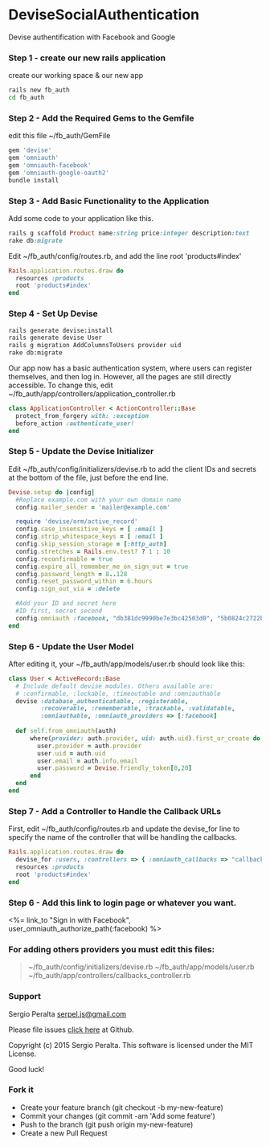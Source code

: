 # DeviseSocialAuthentication
Devise authentification with Facebook and Google

### Step 1 - create our new rails application
create our working space & our new app

```sh
rails new fb_auth
cd fb_auth
```

### Step 2 - Add the Required Gems to the Gemfile
edit this file ~/fb_auth/GemFile

```ruby
gem 'devise'
gem 'omniauth'
gem 'omniauth-facebook'
gem 'omniauth-google-oauth2'
bundle install
```

### Step 3 - Add Basic Functionality to the Application
Add some code to your application like this.

```ruby
rails g scaffold Product name:string price:integer description:text
rake db:migrate
```

Edit ~/fb_auth/config/routes.rb, and add the line root 'products#index'

```ruby
Rails.application.routes.draw do
  resources :products
  root 'products#index'
end
```

### Step 4 - Set Up Devise

```sh
rails generate devise:install
rails generate devise User
rails g migration AddColumnsToUsers provider uid
rake db:migrate
```

Our app now has a basic authentication system, where users can register themselves, and then log in. However, all the pages are still directly accessible. To change this, edit ~/fb_auth/app/controllers/application_controller.rb 

```ruby
class ApplicationController < ActionController::Base
  protect_from_forgery with: :exception
  before_action :authenticate_user!
end
```

### Step 5 - Update the Devise Initializer

Edit ~/fb_auth/config/initializers/devise.rb to add the client IDs and secrets at the bottom of the file, just before the end line.

```ruby
Devise.setup do |config|
  #Replace example.com with your own domain name
  config.mailer_sender = 'mailer@example.com'

  require 'devise/orm/active_record'
  config.case_insensitive_keys = [ :email ]
  config.strip_whitespace_keys = [ :email ]
  config.skip_session_storage = [:http_auth]
  config.stretches = Rails.env.test? ? 1 : 10
  config.reconfirmable = true
  config.expire_all_remember_me_on_sign_out = true
  config.password_length = 8..128
  config.reset_password_within = 6.hours
  config.sign_out_via = :delete

  #Add your ID and secret here
  #ID first, secret second
  config.omniauth :facebook, "db381dc9990be7e3bc42503d0", "5b0824c2722b65d29965f1a1df"
end
```

### Step 6 - Update the User Model
After editing it, your ~/fb_auth/app/models/user.rb should look like this:

```ruby
class User < ActiveRecord::Base
  # Include default devise modules. Others available are:
  # :confirmable, :lockable, :timeoutable and :omniauthable
  devise :database_authenticatable, :registerable,
         :recoverable, :rememberable, :trackable, :validatable,
         :omniauthable, :omniauth_providers => [:facebook]
  
  def self.from_omniauth(auth)
      where(provider: auth.provider, uid: auth.uid).first_or_create do |user|
        user.provider = auth.provider
        user.uid = auth.uid
        user.email = auth.info.email
        user.password = Devise.friendly_token[0,20]
      end
  end
end
```

### Step 7 - Add a Controller to Handle the Callback URLs

First, edit ~/fb_auth/config/routes.rb and update the devise_for line to specify the name of the controller that will be handling the callbacks.

```ruby
Rails.application.routes.draw do
  devise_for :users, :controllers => { :omniauth_callbacks => "callbacks" }
  resources :products
  root 'products#index'
end
```

### Step 6 - Add this link to login page or whatever you want.
<%= link_to "Sign in with Facebook", user_omniauth_authorize_path(:facebook) %>

### For adding others providers you must edit this files:
>~/fb_auth/config/initializers/devise.rb 
>~/fb_auth/app/models/user.rb
>~/fb_auth/app/controllers/callbacks_controller.rb

### Support

Sergio Peralta serpel.js@gmail.com

Please file issues [click here] at Github. 

Copyright (c) 2015 Sergio Peralta. This software is licensed under the MIT License.

Good luck!

[click here]:https://github.com/serpel/DeviseSocialAuthentication/issues

### Fork it

- Create your feature branch (git checkout -b my-new-feature)
- Commit your changes (git commit -am 'Add some feature')
- Push to the branch (git push origin my-new-feature)
- Create a new Pull Request
